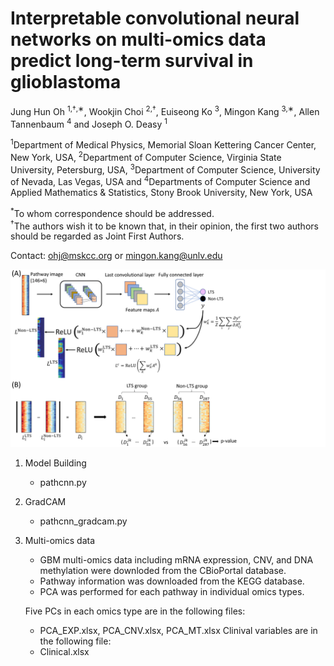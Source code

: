 # Interpretable convolutional neural networks on multi-omics data predict long-term survival in glioblastoma

Jung Hun Oh <sup>1,†,∗</sup>, Wookjin Choi <sup>2,†</sup>, Euiseong Ko <sup>3</sup>, Mingon Kang <sup>3,∗</sup>, Allen Tannenbaum <sup>4</sup> and Joseph O. Deasy <sup>1</sup>  

<sup>1</sup>Department of Medical Physics, Memorial Sloan Kettering Cancer Center, New York, USA, 
<sup>2</sup>Department of Computer Science, Virginia State University, Petersburg, USA, 
<sup>3</sup>Department of Computer Science, University of Nevada, Las Vegas, USA and 
<sup>4</sup>Departments of Computer Science and Applied Mathematics & Statistics, Stony Brook University, New York, USA  

<sup>*</sup>To whom correspondence should be addressed.  
<sup>†</sup>The authors wish it to be known that, in their opinion, the first two authors should be regarded as Joint First Authors.  

Contact: <ohj@mskcc.org> or <mingon.kang@unlv.edu>

![PathCNN](img/pathcnn.png)

1. Model Building  
   - pathcnn.py  

2. GradCAM  
   - pathcnn_gradcam.py

3. Multi-omics data
   - GBM multi-omics data including mRNA expression, CNV, and DNA methylation were downloded from the CBioPortal database.
   - Pathway information was downloaded from the KEGG database.
   - PCA was performed for each pathway in individual omics types.
   
   Five PCs in each omics type are in the following files:
   - PCA_EXP.xlsx, PCA_CNV.xlsx, PCA_MT.xlsx
   Clinival variables are in the following file:
   - Clinical.xlsx
